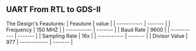 UART From RTL to GDS-II
-----------------------
The Design's Feautures:
| Feauture       | value   |
| -----------    | ------- |
| Frequency      | 150 MHZ |
| -----------    | ------- |
| Baud Rate      | 9600    |
| -----------    | ------- |
| Sampling Rate  | 16x     |
| -----------    | ------- |
|  Divisor Value | 977     |
  ------------   | ------- |
  

